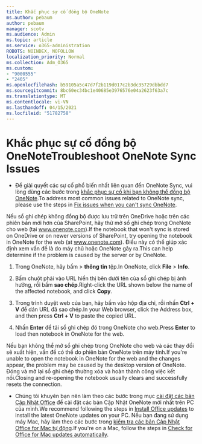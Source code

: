```yaml
---
title: Khắc phục sự cố đồng bộ OneNote
ms.author: pebaum
author: pebaum
manager: scotv
ms.audience: Admin
ms.topic: article
ms.service: o365-administration
ROBOTS: NOINDEX, NOFOLLOW
localization_priority: Normal
ms.collection: Adm_O365
ms.custom:
- "9000555"
- "2405"
ms.openlocfilehash: b59105a5c47d7f2b119d017c2b3dc35729dbbdd7
ms.sourcegitcommit: 8bc60ec34bc1e40685e3976576e04a2623f63a7c
ms.translationtype: MT
ms.contentlocale: vi-VN
ms.lasthandoff: 04/15/2021
ms.locfileid: "51782758"
---
```

# <a name="troubleshoot-onenote-sync-issues"></a><span data-ttu-id="f7dd6-102">Khắc phục sự cố đồng bộ OneNote</span><span class="sxs-lookup"><span data-stu-id="f7dd6-102">Troubleshoot OneNote Sync Issues</span></span>

* <span data-ttu-id="f7dd6-103">Để giải quyết các sự cố phổ biến nhất liên quan đến OneNote Sync, vui lòng dùng các bước trong [khắc phục sự cố khi bạn không thể đồng bộ OneNote](https://support.office.com/article/Fix-issues-when-you-can-t-sync-OneNote-299495ef-66d1-448f-90c1-b785a6968d45).</span><span class="sxs-lookup"><span data-stu-id="f7dd6-103">To address most common issues related to OneNote sync, please use the steps in [Fix issues when you can't sync OneNote](https://support.office.com/article/Fix-issues-when-you-can-t-sync-OneNote-299495ef-66d1-448f-90c1-b785a6968d45).</span></span>

<span data-ttu-id="f7dd6-104">Nếu sổ ghi chép không đồng bộ được lưu trữ trên OneDrive hoặc trên các phiên bản mới hơn của SharePoint, hãy thử mở sổ ghi chép trong OneNote cho web (tại www.onenote.com).</span><span class="sxs-lookup"><span data-stu-id="f7dd6-104">If the notebook that won't sync is stored on OneDrive or on newer versions of SharePoint, try opening the notebook in OneNote for the web (at www.onenote.com).</span></span> <span data-ttu-id="f7dd6-105">Điều này có thể giúp xác định xem vấn đề là do máy chủ hoặc OneNote gây ra.</span><span class="sxs-lookup"><span data-stu-id="f7dd6-105">This can help determine if the problem is caused by the server or by OneNote.</span></span>

1. <span data-ttu-id="f7dd6-106">Trong OneNote, hãy bấm  >  **thông tin** tệp.</span><span class="sxs-lookup"><span data-stu-id="f7dd6-106">In OneNote, click **File** > **Info**.</span></span>

2. <span data-ttu-id="f7dd6-107">Bấm chuột phải vào URL hiển thị bên dưới tên của sổ ghi chép bị ảnh hưởng, rồi bấm **sao chép**.</span><span class="sxs-lookup"><span data-stu-id="f7dd6-107">Right-click the URL shown below the name of the affected notebook, and click **Copy**.</span></span>

3. <span data-ttu-id="f7dd6-108">Trong trình duyệt web của bạn, hãy bấm vào hộp địa chỉ, rồi nhấn **Ctrl + V** để dán URL đã sao chép.</span><span class="sxs-lookup"><span data-stu-id="f7dd6-108">In your Web browser, click the Address box, and then press **Ctrl + V** to paste the copied URL.</span></span>

4. <span data-ttu-id="f7dd6-109">Nhấn **Enter** để tải sổ ghi chép đó trong OneNote cho web.</span><span class="sxs-lookup"><span data-stu-id="f7dd6-109">Press **Enter** to load then notebook in OneNote for the web.</span></span>

<span data-ttu-id="f7dd6-110">Nếu bạn không thể mở sổ ghi chép trong OneNote cho web và các thay đổi sẽ xuất hiện, vấn đề có thể do phiên bản OneNote trên máy tính.</span><span class="sxs-lookup"><span data-stu-id="f7dd6-110">If you're unable to open the notebook in OneNote for the web and the changes appear, the problem may be caused by the desktop version of OneNote.</span></span> <span data-ttu-id="f7dd6-111">Đóng và mở lại sổ ghi chép thường xóa và hoàn thành công việc kết nối.</span><span class="sxs-lookup"><span data-stu-id="f7dd6-111">Closing and re-opening the notebook usually clears and successfully resets the connection.</span></span>

* <span data-ttu-id="f7dd6-112">Chúng tôi khuyên bạn nên làm theo các bước trong mục [cài đặt các bản Cập Nhật Office](https://support.office.com/article/Install-Office-updates-2ab296f3-7f03-43a2-8e50-46de917611c5) để cài đặt các bản Cập Nhật OneNote mới nhất trên PC của mình.</span><span class="sxs-lookup"><span data-stu-id="f7dd6-112">We recommend following the steps in [Install Office updates](https://support.office.com/article/Install-Office-updates-2ab296f3-7f03-43a2-8e50-46de917611c5) to install the latest OneNote updates on your PC.</span></span> <span data-ttu-id="f7dd6-113">Nếu bạn đang sử dụng máy Mac, hãy làm theo các bước trong [kiểm tra các bản Cập Nhật Office for Mac tự động](https://support.office.com/article/update-office-for-mac-automatically-bfd1e497-c24d-4754-92ab-910a4074d7c1).</span><span class="sxs-lookup"><span data-stu-id="f7dd6-113">If you're on a Mac, follow the steps in [Check for Office for Mac updates automatically](https://support.office.com/article/update-office-for-mac-automatically-bfd1e497-c24d-4754-92ab-910a4074d7c1).</span></span>
